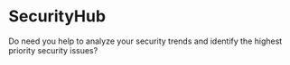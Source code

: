 # SecurityHub
Do need you help to analyze your security trends and identify the highest priority security issues?
